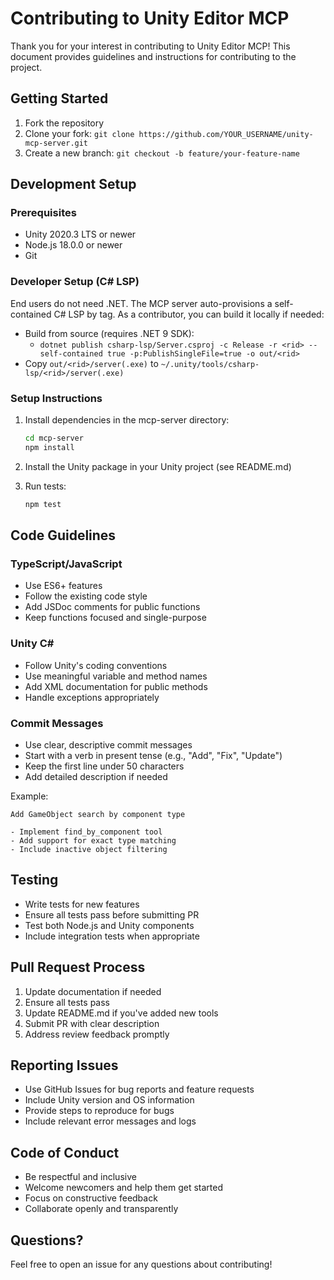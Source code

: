 # Contributing to Unity Editor MCP

Thank you for your interest in contributing to Unity Editor MCP! This document provides guidelines and instructions for contributing to the project.

## Getting Started

1. Fork the repository
2. Clone your fork: `git clone https://github.com/YOUR_USERNAME/unity-mcp-server.git`
3. Create a new branch: `git checkout -b feature/your-feature-name`

## Development Setup

### Prerequisites

- Unity 2020.3 LTS or newer
- Node.js 18.0.0 or newer
- Git

### Developer Setup (C# LSP)

End users do not need .NET. The MCP server auto-provisions a self-contained C# LSP by tag. As a contributor, you can build it locally if needed:

- Build from source (requires .NET 9 SDK):
  - `dotnet publish csharp-lsp/Server.csproj -c Release -r <rid> --self-contained true -p:PublishSingleFile=true -o out/<rid>`
- Copy `out/<rid>/server(.exe)` to `~/.unity/tools/csharp-lsp/<rid>/server(.exe)`

### Setup Instructions

1. Install dependencies in the mcp-server directory:
   ```bash
   cd mcp-server
   npm install
   ```

2. Install the Unity package in your Unity project (see README.md)

3. Run tests:
   ```bash
   npm test
   ```

## Code Guidelines

### TypeScript/JavaScript

- Use ES6+ features
- Follow the existing code style
- Add JSDoc comments for public functions
- Keep functions focused and single-purpose

### Unity C#

- Follow Unity's coding conventions
- Use meaningful variable and method names
- Add XML documentation for public methods
- Handle exceptions appropriately

### Commit Messages

- Use clear, descriptive commit messages
- Start with a verb in present tense (e.g., "Add", "Fix", "Update")
- Keep the first line under 50 characters
- Add detailed description if needed

Example:
```
Add GameObject search by component type

- Implement find_by_component tool
- Add support for exact type matching
- Include inactive object filtering
```

## Testing

- Write tests for new features
- Ensure all tests pass before submitting PR
- Test both Node.js and Unity components
- Include integration tests when appropriate

## Pull Request Process

1. Update documentation if needed
2. Ensure all tests pass
3. Update README.md if you've added new tools
4. Submit PR with clear description
5. Address review feedback promptly

## Reporting Issues

- Use GitHub Issues for bug reports and feature requests
- Include Unity version and OS information
- Provide steps to reproduce for bugs
- Include relevant error messages and logs

## Code of Conduct

- Be respectful and inclusive
- Welcome newcomers and help them get started
- Focus on constructive feedback
- Collaborate openly and transparently

## Questions?

Feel free to open an issue for any questions about contributing!
